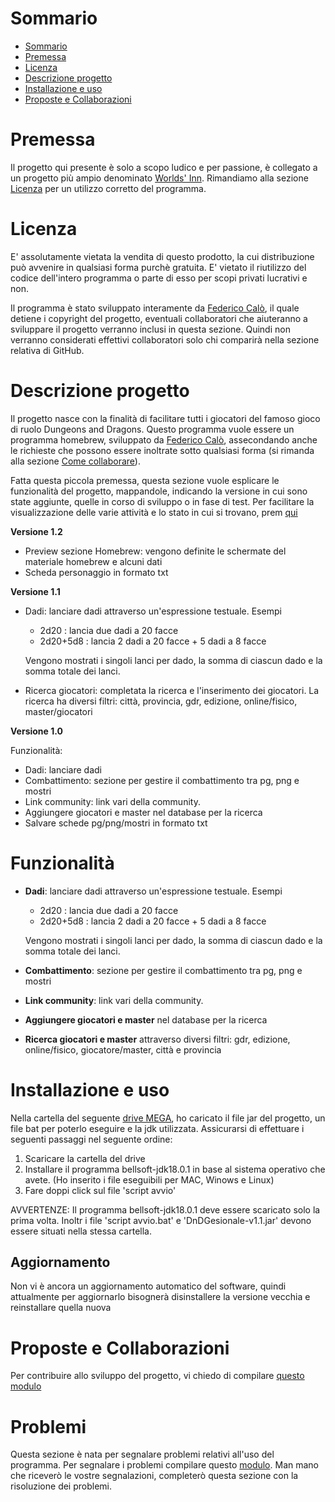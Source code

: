 # Sommario
- [Sommario](#sommario)
- [Premessa](#premessa)
- [Licenza](#licenza)
- [Descrizione progetto](#descrizione-progetto)
- [Installazione e uso](#installazione-e-uso)
- [Proposte e Collaborazioni](#proposte-e-collaborazioni)

# Premessa
Il progetto qui presente è solo a scopo ludico e per passione, è collegato a un progetto più ampio denominato [Worlds' Inn](https://worldsinn.net).
Rimandiamo alla sezione [Licenza](#licenza) per un utilizzo corretto del programma.

# Licenza
E' assolutamente vietata la vendita di questo prodotto, la cui distribuzione può avvenire in qualsiasi forma purchè gratuita.
E' vietato il riutilizzo del codice dell'intero programma o parte di esso per scopi privati lucrativi e non.

Il programma è stato sviluppato interamente da [Federico Calò](https://federicocalo.it), il quale detiene i copyright del progetto, eventuali
collaboratori che aiuteranno a sviluppare il progetto verranno inclusi in questa sezione. Quindi non verranno considerati effettivi collaboratori
solo chi comparirà nella sezione relativa di GitHub.

# Descrizione progetto
Il progetto nasce con la finalità di facilitare tutti i giocatori del famoso gioco di ruolo Dungeons and Dragons. Questo programma
vuole essere un programma homebrew, sviluppato da [Federico Calò](https://federicocalo.it), assecondando anche le richieste che possono
essere inoltrate sotto qualsiasi forma (si rimanda alla sezione [Come collaborare](#come-collaborare)).

Fatta questa piccola premessa, questa sezione vuole esplicare le funzionalità del progetto, mappandole, indicando la versione in
cui sono state aggiunte, quelle in corso di sviluppo o in fase di test. Per facilitare la visualizzazione delle varie attività e lo stato in cui si trovano, prem [qui](https://github.com/users/fedcal/projects/6/views/1?layout=board)

**Versione 1.2**

- Preview sezione Homebrew: vengono definite le schermate del materiale homebrew e alcuni dati
- Scheda personaggio in formato txt

**Versione 1.1**

- Dadi: lanciare dadi attraverso un'espressione testuale. Esempi
    * 2d20 : lancia due dadi a 20 facce
    * 2d20+5d8 : lancia 2 dadi a 20 facce + 5 dadi a 8 facce

  Vengono mostrati i singoli lanci per dado, la somma di ciascun dado e la somma totale dei lanci.
- Ricerca giocatori: completata la ricerca e l'inserimento dei giocatori. La ricerca ha diversi filtri: città, provincia, gdr, edizione, online/fisico, master/giocatori

**Versione 1.0**

Funzionalità:

- Dadi: lanciare dadi
- Combattimento: sezione per gestire il combattimento tra pg, png e mostri
- Link community: link vari della community.
- Aggiungere giocatori e master nel database per la ricerca
- Salvare schede pg/png/mostri in formato txt

# Funzionalità

- **Dadi**: lanciare dadi attraverso un'espressione testuale. Esempi
    * 2d20 : lancia due dadi a 20 facce
    * 2d20+5d8 : lancia 2 dadi a 20 facce + 5 dadi a 8 facce

  Vengono mostrati i singoli lanci per dado, la somma di ciascun dado e la somma totale dei lanci.
- **Combattimento**: sezione per gestire il combattimento tra pg, png e mostri
- **Link community**: link vari della community.
- **Aggiungere giocatori e master** nel database per la ricerca
- **Ricerca giocatori e master** attraverso diversi filtri: gdr, edizione, online/fisico, giocatore/master, città  e provincia


# Installazione e uso

Nella cartella del seguente [drive MEGA](https://mega.nz/folder/rgMG0arI#aU7Dl-upH7UQfPTpidAVaQ), ho caricato il file jar del progetto, un file bat per poterlo eseguire e la jdk utilizzata.
Assicurarsi di effettuare i seguenti passaggi nel seguente ordine:

1. Scaricare la cartella del drive
2. Installare il programma bellsoft-jdk18.0.1 in base al sistema operativo che avete. (Ho inserito i file eseguibili per MAC, Winows e Linux)
3. Fare doppi click sul file 'script avvio'

AVVERTENZE: Il programma bellsoft-jdk18.0.1 deve essere scaricato solo la prima volta. Inoltr i file 'script avvio.bat' e 'DnDGesionale-v1.1.jar' devono essere situati nella stessa cartella.


## Aggiornamento

Non vi è ancora un aggiornamento automatico del software, quindi attualmente per aggiornarlo bisognerà disinstallere la versione vecchia e reinstallare quella nuova


# Proposte e Collaborazioni
Per contribuire allo sviluppo del progetto, vi chiedo di compilare [questo modulo](https://docs.google.com/forms/d/1rftN6WwSHZ8JubceY8jll8KKNEUk5hsot4QEx3RZdWo/edit)


# Problemi

Questa sezione è nata per segnalare problemi relativi all'uso del programma. Per segnalare i problemi compilare questo [modulo](https://docs.google.com/forms/d/1NNc8Xmttnq7Guz7qnRn84HfF6dNBL44CDAXmdv7lYzA/).
Man mano che riceverò le vostre segnalazioni, completerò questa sezione con la risoluzione dei problemi.
